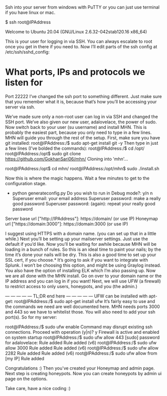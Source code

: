Ssh into your server from windows with PuTTY or you can just use terminal if you have linux or mac.

$ ssh root@IPAddress

Welcome to Ubuntu 20.04 (GNU/Linux 2.6.32-042stab120.16 x86_64)

This is your user for logging in via SSH. You can always escalate to root once you get in there if you need to. Now I’ll edit parts of the ssh config at /etc/ssh/sshd_config:
# What ports, IPs and protocols we listen for
Port 22222
I’ve changed the ssh port to something different. Just make sure that you remember what it is, because that’s how you’ll be accessing your server via ssh.


We’ve made sure only a non-root user can log in via SSH and changed the SSH port. We’ve also given our new user, adalovelace, the power of sudo.
Now switch back to your user (su username) and install MHN. This is probably the easiest part, because you only need to type in a few lines. MHN will guide you through the rest of the setup.
First, make sure you have git installed:
root@IPAddress:/$ sudo apt-get install git -y
Then type in just a few lines (I’ve bolded the commands):
root@IPAddress:/$ cd /opt/
root@IPAddress:/opt$ sudo git clone https://github.com/GokhanSari06/mhn/
Cloning into 'mhn'...

root@IPAddress:/opt$ cd mhn/ 
root@IPAddress:/opt/mhn$ sudo ./install.sh

Now this is where the magic happens. Wait a few minutes to get to the configuration stage.
+ python generateconfig.py
Do you wish to run in Debug mode?: y/n n
Superuser email: your email address
Superuser password: make a really good password
Superuser password: (again): repeat your really good password

Server base url ["http://IPAddress"]: https://domain/ (or use IP)
Honeymap url ["https://domain:3000"]: https://domain:3000 (or use IP)

I suggest using HTTPS with a domain name. (you can set up that in a little while.)
Next you’ll be setting up your mailserver settings. Just use the default if you’d like.
Now you’ll be waiting for awhile because MHN will be loading in a bunch of rules. So this is an ideal time to paint your nails; by the time it’s done your nails will be dry. This is also a good time to set up your SSL cert, if you choose.*
It’s going to ask if you want to integrate with Splunk. I won’t be choosing this option, and might be using Graylog instead. You also have the option of installing ELK which I’m also passing up.
Now we are all done with the MHN install. Go on over to your domain name or the IP address and you can log in if you want!
Next, we will use UFW (a firewall) to restrict access to only users, honeypots, and you (the admin.)

— — — — — TL;DR end here — — — — —
UFW can be installed with apt-get:
root@IPAddress:/$ sudo apt-get install ufw
It’s fairly easy to use and the commands we need are well documented here.
MHN needs ports 3000 and 443 so we have to whitelist those. You will also need to add your ssh port(s). So for my server:

root@IPAddress:/$ sudo ufw enable
Command may disrupt existing ssh connections. Proceed with operation (y|n)? y
Firewall is active and enabled on system startup
root@IPAddress:/$ sudo ufw allow 443
[sudo] password for adalovelace: 
Rule added
Rule added (v6)
root@IPAddress:/$ sudo ufw allow 3000
Rule added
Rule added (v6)
root@IPAddress:/$ sudo ufw allow 2282
Rule added
Rule added (v6)
root@IPAddress:/$ sudo ufw allow from [my IP]
Rule added

Congratulations :)
Then you've created your Honeymap and admin page. Next step is creating honeypots. Now you can create honeypots by admin ui page on the options.

Take care, have a nice coding :)